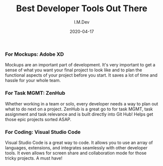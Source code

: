 ﻿---
title: "Best Developer Tools Out There"
date: "2020-04-17"
author: "I.M.Dev" 
category: "Tool"
popularity: "Weekly"
---

<h3> For Mockups: Adobe XD </h3>
<p> Mockups are an important part of development. It's very important to get a sense of what you want your final project to look like and to plan the functional aspects of your project before you start. It saves a lot of time and hassle for your whole team. </p>
<h3> For Task MGMT: ZenHub </h3>
<p> Whether working in a team or solo, every developer needs a way to plan out what to do next on a project. ZenHub is a great go to for task MGMT, task assignment and task relevance and is built directly into Git Hub! Helps get those epic projects sorted ASAP. </p>
<h3> For Coding: Visual Studio Code </h3>
<p> Visual Studio Code is a great way to code. It allows you to use an array of languages, extensions, and integrates seamlessly with other developer tools. It even allows for screen share and collaboration mode for those tricky projects. A must have!

